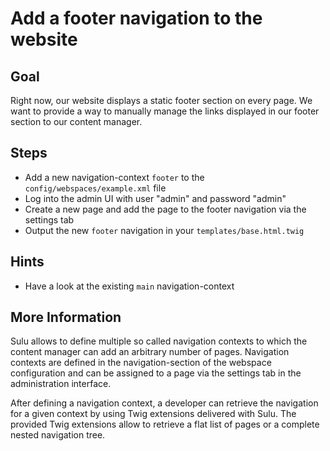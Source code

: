 Add a footer navigation to the website
======================================

Goal
----

Right now, our website displays a static footer section on every page. We want to provide a way to manually manage 
the links displayed in our footer section to our content manager.

Steps
-----

* Add a new navigation-context `footer` to the `config/webspaces/example.xml` file
* Log into the admin UI with user "admin" and password "admin"
* Create a new page and add the page to the footer navigation via the settings tab
* Output the new `footer` navigation in your `templates/base.html.twig`

Hints
-----

* Have a look at the existing `main` navigation-context

More Information
----------------

Sulu allows to define multiple so called navigation contexts to which the content manager can add an arbitrary number 
of pages. Navigation contexts are defined in the navigation-section of the webspace configuration and can be assigned 
to a page via the settings tab in the administration interface. 

After defining a navigation context, a developer can retrieve the navigation for a given context by using Twig 
extensions delivered with Sulu. The provided Twig extensions allow to retrieve a flat list of pages or a complete 
nested navigation tree.
